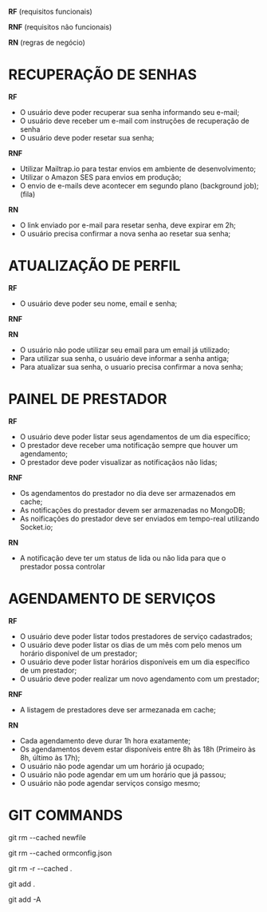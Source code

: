 **RF** (requisitos funcionais)

**RNF** (requisitos não funcionais)

**RN** (regras de negócio)



# RECUPERAÇÃO DE SENHAS


**RF**

- O usuário deve poder recuperar sua senha informando seu e-mail;
- O usuário deve receber um e-mail com instruções de recuperação de senha
- O usuário deve poder resetar sua senha;

**RNF**

- Utilizar Mailtrap.io para testar envios em ambiente de desenvolvimento;
- Utilizar o Amazon SES para envios em produção;
- O envio de e-mails deve acontecer em segundo plano (background job); (fila)

**RN**

- O link enviado por e-mail para resetar senha, deve expirar em 2h;
- O usuário precisa confirmar a nova senha ao resetar sua senha;



# ATUALIZAÇÃO DE PERFIL

**RF**

- O usuário deve poder seu nome, email e senha;

**RNF**

**RN**

- O usuário não pode utilizar seu email para um email já utilizado;
- Para utilizar sua senha, o usuário deve informar a senha antiga;
- Para atualizar sua senha, o usuario precisa confirmar a nova senha;



# PAINEL DE PRESTADOR

**RF**

- O usuário deve poder listar seus agendamentos de um dia específico;
- O prestador deve receber uma notificação sempre que houver um agendamento;
- O prestador deve poder visualizar as notificaçãos não lidas;

**RNF**

- Os agendamentos do prestador no dia deve ser armazenados em cache;
- As notificações do prestador devem ser armazenadas no MongoDB;
- As noificações do prestador deve ser enviados em tempo-real utilizando Socket.io;

**RN**

- A notificação deve ter um status de lida ou não lida para que o prestador possa controlar



# AGENDAMENTO DE SERVIÇOS

**RF**

- O usuário deve poder listar todos prestadores de serviço cadastrados;
- O usuário deve poder listar os dias de um mês com pelo menos um horário disponível de um prestador;
- O usuário deve poder listar horários disponíveis em um dia específico de um prestador;
- O usuário deve poder realizar um novo agendamento com um prestador;

**RNF**

- A listagem de prestadores deve ser armezanada em cache;

**RN**

- Cada agendamento deve durar 1h hora exatamente;
- Os agendamentos devem estar disponíveis entre 8h às 18h (Primeiro às 8h, último às 17h);
- O usuário não pode agendar um um horário já ocupado;
- O usuário não pode agendar em um um horário que já passou;
- O usuário não pode agendar serviços consigo mesmo;



# GIT COMMANDS

git rm --cached newfile

git rm --cached ormconfig.json

git rm -r --cached .

git add .

git add -A
